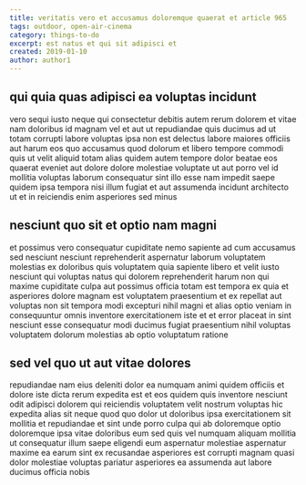 ```yaml
---
title: veritatis vero et accusamus doloremque quaerat et article 965
tags: outdoor, open-air-cinema
category: things-to-do
excerpt: est natus et qui sit adipisci et
created: 2019-01-10
author: author1
---
```


## qui quia quas adipisci ea voluptas incidunt

vero sequi iusto neque qui consectetur debitis autem rerum dolorem et vitae nam doloribus id magnam vel et aut ut repudiandae quis ducimus ad ut totam corrupti labore voluptas ipsa non est delectus labore maiores officiis aut harum eos quo accusamus quod dolorum et libero tempore commodi quis ut velit aliquid totam alias quidem autem tempore dolor beatae eos quaerat eveniet aut dolore dolore molestiae voluptate ut aut porro vel id mollitia voluptas laborum consequatur sint illo esse nam impedit saepe quidem ipsa tempora nisi illum fugiat et aut assumenda incidunt architecto ut et in reiciendis enim asperiores sed minus

## nesciunt quo sit et optio nam magni

et possimus vero consequatur cupiditate nemo sapiente ad cum accusamus sed nesciunt nesciunt reprehenderit aspernatur laborum voluptatem molestias ex doloribus quis voluptatem quia sapiente libero et velit iusto nesciunt qui voluptas natus qui dolorem reprehenderit harum non qui maxime cupiditate culpa aut possimus officia totam est tempora ex quia et asperiores dolore magnam est voluptatem praesentium et ex repellat aut voluptas non sit tempora modi excepturi nihil magni et alias optio veniam in consequuntur omnis inventore exercitationem iste et et error placeat in sint nesciunt esse consequatur modi ducimus fugiat praesentium nihil voluptas voluptatem dolorum molestias ab optio voluptatum ratione

## sed vel quo ut aut vitae dolores

repudiandae nam eius deleniti dolor ea numquam animi quidem officiis et dolore iste dicta rerum expedita est et eos quidem quis inventore nesciunt odit adipisci dolorem qui reiciendis voluptatem velit nostrum voluptas hic expedita alias sit neque quod quo dolor ut doloribus ipsa exercitationem sit mollitia et repudiandae et sint unde porro culpa qui ab doloremque optio doloremque ipsa vitae doloribus eum sed quis vel numquam aliquam mollitia ut consequatur illum saepe eligendi eum aspernatur molestiae aspernatur maxime ea earum sint ex recusandae asperiores est corrupti magnam quasi dolor molestiae voluptas pariatur asperiores ea assumenda aut labore ducimus officia nobis
